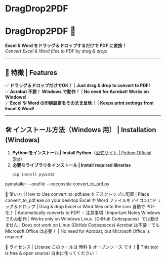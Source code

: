 # DragDrop2PDF
# DragDrop2PDF 🚀  
**Excel & Word をドラッグ＆ドロップするだけで PDF に変換！**  
_Convert Excel & Word files to PDF by drag & drop!_

---

## 🌟 特徴 | Features  
✅ **ドラッグ＆ドロップだけでOK！** | **Just drag & drop to convert to PDF!**  
✅ **Acrobat 不要！ Windows で動作！** | **No need for Acrobat! Works on Windows!**  
✅ **Excel や Word の印刷設定をそのまま反映！** | **Keeps print settings from Excel & Word!**  

---

## 🛠 インストール方法（Windows 用） | Installation (Windows)  
1. **Python をインストール | Install Python**（[公式サイト | Python Official Site](https://www.python.org/downloads/)）  
2. **必要なライブラリをインストール | Install required libraries**  
   ```sh
   pip install pywin32

pyinstaller --onefile --noconsole convert_to_pdf.py


🚀 使い方 | How to Use
convert_to_pdf.exe をデスクトップに配置 | Place convert_to_pdf.exe on your desktop
Excel や Word ファイルをアイコンにドラッグ＆ドロップ | Drag & drop Excel or Word files onto the icon
自動で PDF 化！ | Automatically converts to PDF!
💡 注意事項 | Important Notes
Windows でのみ動作 | Works only on Windows
Linux（GitHub Codespaces）では動きません | Does not work on Linux (GitHub Codespaces)
Acrobat は不要！でも Microsoft Office は必要！ | No need for Acrobat, but Microsoft Office is required!

📝 ライセンス | License
このツールは 無料 & オープンソース です！🎉
This tool is free & open source!
自由に使ってください！
